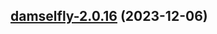 

## [damselfly-2.0.16](https://github.com/truecharts/charts/compare/damselfly-2.0.15...damselfly-2.0.16) (2023-12-06)

